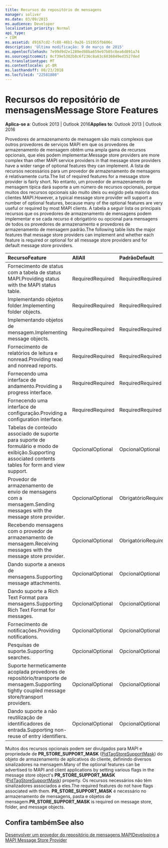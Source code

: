 ```yaml
---
title: Recursos do repositório de mensagens
manager: soliver
ms.date: 03/09/2015
ms.audience: Developer
localization_priority: Normal
api_type:
- COM
ms.assetid: d9167cd2-fc88-46b1-9a26-151955fb606c
description: 'Última modificação: 9 de março de 2015'
ms.openlocfilehash: 7e99d9d2e1289ed98ba659e97b05c8ea6d891a74
ms.sourcegitcommit: 0cf39e5382b8c6f236c8a63c6036849ed3527ded
ms.translationtype: MT
ms.contentlocale: pt-BR
ms.lasthandoff: 08/23/2018
ms.locfileid: "22581808"
---
```

# <a name="message-store-features"></a><span data-ttu-id="e7fe2-103">Recursos do repositório de mensagens</span><span class="sxs-lookup"><span data-stu-id="e7fe2-103">Message Store Features</span></span>

  
  
<span data-ttu-id="e7fe2-104">**Aplica-se a**: Outlook 2013 | Outlook 2016</span><span class="sxs-lookup"><span data-stu-id="e7fe2-104">**Applies to**: Outlook 2013 | Outlook 2016</span></span> 
  
<span data-ttu-id="e7fe2-105">Provedores de armazenamento de mensagem são mais complexos que outros provedores de serviços MAPI em que os provedores de armazenamento de mensagem obtêm uma ampla gama de recursos opcionais, que eles podem implementar.</span><span class="sxs-lookup"><span data-stu-id="e7fe2-105">Message store providers are more complex than other MAPI service providers in that message store providers have a wider range of optional features they can implement.</span></span> <span data-ttu-id="e7fe2-106">A lista de recursos necessários para um provedor de armazenamento de mensagens é relativamente curta.</span><span class="sxs-lookup"><span data-stu-id="e7fe2-106">The list of required features for a message store provider is fairly short.</span></span> <span data-ttu-id="e7fe2-107">No entanto, um provedor de armazenamento de mensagem típica dará suporte a um número de recursos opcionais, porque muitos dos recursos opcionais são muito úteis ou exigido pela maioria dos clientes MAPI.</span><span class="sxs-lookup"><span data-stu-id="e7fe2-107">However, a typical message store provider will support a number of optional features, because many of the optional features are very useful or required by most MAPI clients.</span></span> <span data-ttu-id="e7fe2-108">A tabela a seguir lista os principais recursos que os provedores de armazenamento de mensagens podem implementar e se cada recurso é obrigatório ou opcional para mensagens de todos os provedores de armazenamento e provedores de armazenamento de mensagem padrão.</span><span class="sxs-lookup"><span data-stu-id="e7fe2-108">The following table lists the major features that message store providers can implement and whether each feature is required or optional for all message store providers and for default message store providers.</span></span>
  
|<span data-ttu-id="e7fe2-109">**Recurso**</span><span class="sxs-lookup"><span data-stu-id="e7fe2-109">**Feature**</span></span>|<span data-ttu-id="e7fe2-110">**All**</span><span class="sxs-lookup"><span data-stu-id="e7fe2-110">**All**</span></span>|<span data-ttu-id="e7fe2-111">**Padrão**</span><span class="sxs-lookup"><span data-stu-id="e7fe2-111">**Default**</span></span>|
|:-----|:-----|:-----|
|<span data-ttu-id="e7fe2-112">Fornecimento de status com a tabela de status MAPI.</span><span class="sxs-lookup"><span data-stu-id="e7fe2-112">Providing status with the MAPI status table.</span></span>  <br/> |<span data-ttu-id="e7fe2-113">Required</span><span class="sxs-lookup"><span data-stu-id="e7fe2-113">Required</span></span>  <br/> |<span data-ttu-id="e7fe2-114">Required</span><span class="sxs-lookup"><span data-stu-id="e7fe2-114">Required</span></span>  <br/> |
|<span data-ttu-id="e7fe2-115">Implementando objetos folder.</span><span class="sxs-lookup"><span data-stu-id="e7fe2-115">Implementing folder objects.</span></span>  <br/> |<span data-ttu-id="e7fe2-116">Required</span><span class="sxs-lookup"><span data-stu-id="e7fe2-116">Required</span></span>  <br/> |<span data-ttu-id="e7fe2-117">Required</span><span class="sxs-lookup"><span data-stu-id="e7fe2-117">Required</span></span>  <br/> |
|<span data-ttu-id="e7fe2-118">Implementando objetos de mensagem.</span><span class="sxs-lookup"><span data-stu-id="e7fe2-118">Implementing message objects.</span></span>  <br/> |<span data-ttu-id="e7fe2-119">Required</span><span class="sxs-lookup"><span data-stu-id="e7fe2-119">Required</span></span>  <br/> |<span data-ttu-id="e7fe2-120">Required</span><span class="sxs-lookup"><span data-stu-id="e7fe2-120">Required</span></span>  <br/> |
|<span data-ttu-id="e7fe2-121">Fornecimento de relatórios de leitura e nonread.</span><span class="sxs-lookup"><span data-stu-id="e7fe2-121">Providing read and nonread reports.</span></span>  <br/> |<span data-ttu-id="e7fe2-122">Required</span><span class="sxs-lookup"><span data-stu-id="e7fe2-122">Required</span></span>  <br/> |<span data-ttu-id="e7fe2-123">Required</span><span class="sxs-lookup"><span data-stu-id="e7fe2-123">Required</span></span>  <br/> |
|<span data-ttu-id="e7fe2-124">Fornecendo uma interface de andamento.</span><span class="sxs-lookup"><span data-stu-id="e7fe2-124">Providing a progress interface.</span></span>  <br/> |<span data-ttu-id="e7fe2-125">Required</span><span class="sxs-lookup"><span data-stu-id="e7fe2-125">Required</span></span>  <br/> |<span data-ttu-id="e7fe2-126">Required</span><span class="sxs-lookup"><span data-stu-id="e7fe2-126">Required</span></span>  <br/> |
|<span data-ttu-id="e7fe2-127">Fornecendo uma interface de configuração.</span><span class="sxs-lookup"><span data-stu-id="e7fe2-127">Providing a configuration interface.</span></span>  <br/> |<span data-ttu-id="e7fe2-128">Required</span><span class="sxs-lookup"><span data-stu-id="e7fe2-128">Required</span></span>  <br/> |<span data-ttu-id="e7fe2-129">Required</span><span class="sxs-lookup"><span data-stu-id="e7fe2-129">Required</span></span>  <br/> |
|<span data-ttu-id="e7fe2-130">Tabelas de conteúdo associado de suporte para suporte de formulário e modo de exibição.</span><span class="sxs-lookup"><span data-stu-id="e7fe2-130">Supporting associated contents tables for form and view support.</span></span>  <br/> |<span data-ttu-id="e7fe2-131">Opcional</span><span class="sxs-lookup"><span data-stu-id="e7fe2-131">Optional</span></span>  <br/> |<span data-ttu-id="e7fe2-132">Opcional</span><span class="sxs-lookup"><span data-stu-id="e7fe2-132">Optional</span></span>  <br/> |
|<span data-ttu-id="e7fe2-133">Provedor de armazenamento de envio de mensagens com a mensagem.</span><span class="sxs-lookup"><span data-stu-id="e7fe2-133">Sending messages with the message store provider.</span></span>  <br/> |<span data-ttu-id="e7fe2-134">Opcional</span><span class="sxs-lookup"><span data-stu-id="e7fe2-134">Optional</span></span>  <br/> |<span data-ttu-id="e7fe2-135">Obrigatório</span><span class="sxs-lookup"><span data-stu-id="e7fe2-135">Required</span></span>  <br/> |
|<span data-ttu-id="e7fe2-136">Recebendo mensagens com o provedor de armazenamento de mensagem.</span><span class="sxs-lookup"><span data-stu-id="e7fe2-136">Receiving messages with the message store provider.</span></span>  <br/> |<span data-ttu-id="e7fe2-137">Opcional</span><span class="sxs-lookup"><span data-stu-id="e7fe2-137">Optional</span></span>  <br/> |<span data-ttu-id="e7fe2-138">Obrigatório</span><span class="sxs-lookup"><span data-stu-id="e7fe2-138">Required</span></span>  <br/> |
|<span data-ttu-id="e7fe2-139">Dando suporte a anexos de mensagens.</span><span class="sxs-lookup"><span data-stu-id="e7fe2-139">Supporting message attachments.</span></span>  <br/> |<span data-ttu-id="e7fe2-140">Opcional</span><span class="sxs-lookup"><span data-stu-id="e7fe2-140">Optional</span></span>  <br/> |<span data-ttu-id="e7fe2-141">Opcional</span><span class="sxs-lookup"><span data-stu-id="e7fe2-141">Optional</span></span>  <br/> |
|<span data-ttu-id="e7fe2-142">Dando suporte a Rich Text Format para mensagens.</span><span class="sxs-lookup"><span data-stu-id="e7fe2-142">Supporting Rich Text Format for messages.</span></span>  <br/> |<span data-ttu-id="e7fe2-143">Opcional</span><span class="sxs-lookup"><span data-stu-id="e7fe2-143">Optional</span></span>  <br/> |<span data-ttu-id="e7fe2-144">Opcional</span><span class="sxs-lookup"><span data-stu-id="e7fe2-144">Optional</span></span>  <br/> |
|<span data-ttu-id="e7fe2-145">Fornecimento de notificações.</span><span class="sxs-lookup"><span data-stu-id="e7fe2-145">Providing notifications.</span></span>  <br/> |<span data-ttu-id="e7fe2-146">Opcional</span><span class="sxs-lookup"><span data-stu-id="e7fe2-146">Optional</span></span>  <br/> |<span data-ttu-id="e7fe2-147">Opcional</span><span class="sxs-lookup"><span data-stu-id="e7fe2-147">Optional</span></span>  <br/> |
|<span data-ttu-id="e7fe2-148">Pesquisas de suporte.</span><span class="sxs-lookup"><span data-stu-id="e7fe2-148">Supporting searches.</span></span>  <br/> |<span data-ttu-id="e7fe2-149">Opcional</span><span class="sxs-lookup"><span data-stu-id="e7fe2-149">Optional</span></span>  <br/> |<span data-ttu-id="e7fe2-150">Opcional</span><span class="sxs-lookup"><span data-stu-id="e7fe2-150">Optional</span></span>  <br/> |
|<span data-ttu-id="e7fe2-151">Suporte hermeticamente acoplada provedores de repositório/transporte de mensagem.</span><span class="sxs-lookup"><span data-stu-id="e7fe2-151">Supporting tightly coupled message store/transport providers.</span></span>  <br/> |<span data-ttu-id="e7fe2-152">Opcional</span><span class="sxs-lookup"><span data-stu-id="e7fe2-152">Optional</span></span>  <br/> |<span data-ttu-id="e7fe2-153">Opcional</span><span class="sxs-lookup"><span data-stu-id="e7fe2-153">Optional</span></span>  <br/> |
|<span data-ttu-id="e7fe2-154">Dando suporte a não reutilização de identificadores de entrada.</span><span class="sxs-lookup"><span data-stu-id="e7fe2-154">Supporting non-reuse of entry identifiers.</span></span>  <br/> |<span data-ttu-id="e7fe2-155">Opcional</span><span class="sxs-lookup"><span data-stu-id="e7fe2-155">Optional</span></span>  <br/> |<span data-ttu-id="e7fe2-156">Opcional</span><span class="sxs-lookup"><span data-stu-id="e7fe2-156">Optional</span></span>  <br/> |
   
<span data-ttu-id="e7fe2-157">Muitos dos recursos opcionais podem ser divulgados para MAPI e propriedade de **PR_STORE_SUPPORT_MASK** ([PidTagStoreSupportMask](pidtagstoresupportmask-canonical-property.md)) do objeto de armazenamento de aplicativos do cliente, definindo diversos sinalizadores na mensagem.</span><span class="sxs-lookup"><span data-stu-id="e7fe2-157">Many of the optional features can be advertised to MAPI and client applications by setting various flags in the message store object's **PR_STORE_SUPPORT_MASK** ([PidTagStoreSupportMask](pidtagstoresupportmask-canonical-property.md)) property.</span></span> <span data-ttu-id="e7fe2-158">Os recursos necessários não têm sinalizadores associados a eles.</span><span class="sxs-lookup"><span data-stu-id="e7fe2-158">The required features do not have flags associated with them.</span></span> <span data-ttu-id="e7fe2-159">**PR_STORE_SUPPORT_MASK** é necessário no armazenamento de mensagens, pasta e objetos de mensagem.</span><span class="sxs-lookup"><span data-stu-id="e7fe2-159">**PR_STORE_SUPPORT_MASK** is required on message store, folder, and message objects.</span></span> 
  
## <a name="see-also"></a><span data-ttu-id="e7fe2-160">Confira também</span><span class="sxs-lookup"><span data-stu-id="e7fe2-160">See also</span></span>



[<span data-ttu-id="e7fe2-161">Desenvolver um provedor do repositório de mensagens MAPI</span><span class="sxs-lookup"><span data-stu-id="e7fe2-161">Developing a MAPI Message Store Provider</span></span>](developing-a-mapi-message-store-provider.md)

